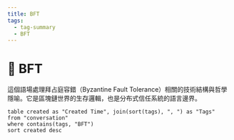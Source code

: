 ```yaml
---
title: BFT
tags:
  - tag-summary
  - BFT
---
```


# 🔐 BFT

這個語場處理拜占庭容錯（Byzantine Fault Tolerance）相關的技術結構與哲學隱喻。它是區塊鏈世界的生存邏輯，也是分布式信任系統的語言邊界。

```dataview
table created as "Created Time", join(sort(tags), ", ") as "Tags"
from "conversation"
where contains(tags, "BFT")
sort created desc
```
